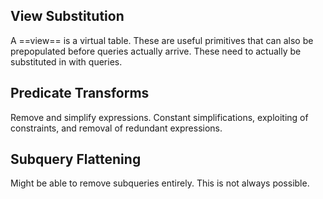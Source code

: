 ## View Substitution

A ==view== is a virtual table. These are useful primitives that can also be prepopulated before queries actually arrive. These need to actually be substituted in with queries.

## Predicate Transforms

Remove and simplify expressions. Constant simplifications, exploiting of constraints, and removal of redundant expressions.

## Subquery Flattening

Might be able to remove subqueries entirely. This is not always possible.